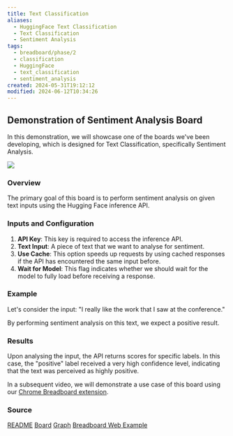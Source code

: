 ```yaml
---
title: Text Classification
aliases:
  - HuggingFace Text Classification
  - Text Classification
  - Sentiment Analysis
tags:
  - breadboard/phase/2
  - classification
  - HuggingFace
  - text_classification
  - sentiment_analysis
created: 2024-05-31T19:12:12
modified: 2024-06-12T10:34:26
---
```


## Demonstration of Sentiment Analysis Board

In this demonstration, we will showcase one of the boards we've been developing, which is designed for Text Classification, specifically Sentiment Analysis.

![](https://www.youtube.com/embed/-CRGao-60QI?rel=0)

### Overview

The primary goal of this board is to perform sentiment analysis on given text inputs using the Hugging Face inference API.

### Inputs and Configuration

1. **API Key**: This key is required to access the inference API.
2. **Text Input**: A piece of text that we want to analyse for sentiment.
3. **Use Cache**: This option speeds up requests by using cached responses if the API has encountered the same input before.
4. **Wait for Model**: This flag indicates whether we should wait for the model to fully load before receiving a response.

### Example

Let's consider the input: "I really like the work that I saw at the conference."

By performing sentiment analysis on this text, we expect a positive result.

### Results

Upon analysing the input, the API returns scores for specific labels. In this case, the "positive" label received a very high confidence level, indicating that the text was perceived as highly positive.

In a subsequent video, we will demonstrate a use case of this board using our [Chrome Breadboard extension](../Chrome%20Extension.md).

### Source

[README](https://github.com/ExaDev/breadboard-examples/blob/main/src/examples/text-classification/README.md)
[Board](https://github.com/ExaDev/breadboard-examples/blob/main/src/examples/text-classification/index.ts)
[Graph](https://github.com/ExaDev/breadboard-examples/blob/main/src/examples/text-classification/board.json)
[Breadboard Web Example](https://breadboard-ai.web.app/?mode=list&board=https://raw.githubusercontent.com/ExaDev/breadboard-examples/main/src/examples/text-classification/board.json)
